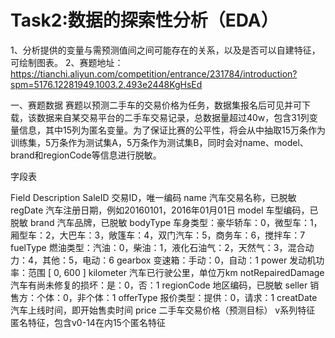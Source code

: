 # Task2:数据的探索性分析（EDA）

1、分析提供的变量与需预测值间之间可能存在的关系，以及是否可以自建特征，可绘制图表。
2、赛题地址：https://tianchi.aliyun.com/competition/entrance/231784/introduction?spm=5176.12281949.1003.2.493e2448KgHsEd

一、赛题数据
赛题以预测二手车的交易价格为任务，数据集报名后可见并可下载，该数据来自某交易平台的二手车交易记录，总数据量超过40w，包含31列变量信息，其中15列为匿名变量。为了保证比赛的公平性，将会从中抽取15万条作为训练集，5万条作为测试集A，5万条作为测试集B，同时会对name、model、brand和regionCode等信息进行脱敏。

字段表

Field	Description
SaleID	交易ID，唯一编码
name	汽车交易名称，已脱敏
regDate	汽车注册日期，例如20160101，2016年01月01日
model	车型编码，已脱敏
brand	汽车品牌，已脱敏
bodyType	车身类型：豪华轿车：0，微型车：1，厢型车：2，大巴车：3，敞篷车：4，双门汽车：5，商务车：6，搅拌车：7
fuelType	燃油类型：汽油：0，柴油：1，液化石油气：2，天然气：3，混合动力：4，其他：5，电动：6
gearbox	变速箱：手动：0，自动：1
power	发动机功率：范围 [ 0, 600 ]
kilometer	汽车已行驶公里，单位万km
notRepairedDamage	汽车有尚未修复的损坏：是：0，否：1
regionCode	地区编码，已脱敏
seller	销售方：个体：0，非个体：1
offerType	报价类型：提供：0，请求：1
creatDate	汽车上线时间，即开始售卖时间
price	二手车交易价格（预测目标）
v系列特征	匿名特征，包含v0-14在内15个匿名特征
